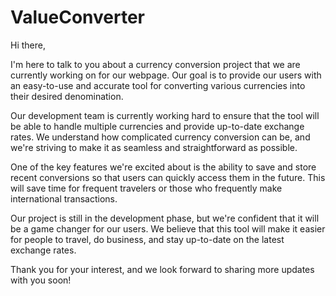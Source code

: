 # ValueConverter
Hi there,

I'm here to talk to you about a currency conversion project that we are currently working on for our webpage. Our goal is to provide our users with an easy-to-use and accurate tool for converting various currencies into their desired denomination.

Our development team is currently working hard to ensure that the tool will be able to handle multiple currencies and provide up-to-date exchange rates. We understand how complicated currency conversion can be, and we're striving to make it as seamless and straightforward as possible.

One of the key features we're excited about is the ability to save and store recent conversions so that users can quickly access them in the future. This will save time for frequent travelers or those who frequently make international transactions.

Our project is still in the development phase, but we're confident that it will be a game changer for our users. We believe that this tool will make it easier for people to travel, do business, and stay up-to-date on the latest exchange rates.

Thank you for your interest, and we look forward to sharing more updates with you soon!
